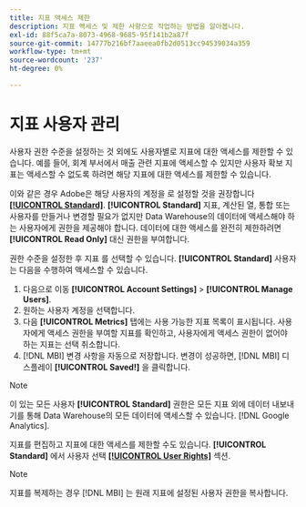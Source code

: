 ```yaml
---
title: 지표 액세스 제한
description: 지표 액세스 및 제한 사항으로 작업하는 방법을 알아봅니다.
exl-id: 88f5ca7a-8073-4968-9685-95f141b2a87f
source-git-commit: 14777b216bf7aaeea0fb2d0513cc94539034a359
workflow-type: tm+mt
source-wordcount: '237'
ht-degree: 0%

---
```


# 지표 사용자 관리

사용자 권한 수준을 설정하는 것 외에도 사용자별로 지표에 대한 액세스를 제한할 수 있습니다. 예를 들어, 회계 부서에서 매출 관련 지표에 액세스할 수 있지만 사용자 확보 지표는 액세스할 수 없도록 하려면 해당 지표에 대한 액세스를 제한할 수 있습니다.

이와 같은 경우 Adobe은 해당 사용자의 계정을 로 설정할 것을 권장합니다 **[[!UICONTROL Standard]](../../administrator/user-management/user-management.md)**. **[!UICONTROL Standard]** 지표, 계산된 열, 통합 또는 사용자를 만들거나 변경할 필요가 없지만 Data Warehouse의 데이터에 액세스해야 하는 사용자에게 권한을 제공해야 합니다. 데이터에 대한 액세스를 완전히 제한하려면 **[!UICONTROL Read Only]** 대신 권한을 부여합니다.

권한 수준을 설정한 후 지표 를 선택할 수 있습니다. **[!UICONTROL Standard]** 사용자는 다음을 수행하여 액세스할 수 있습니다.

1. 다음으로 이동 **[!UICONTROL Account Settings]** > **[!UICONTROL Manage Users]**.
1. 원하는 사용자 계정을 선택합니다.
1. 다음 **[!UICONTROL Metrics]** 탭에는 사용 가능한 지표 목록이 표시됩니다. 사용자에게 액세스 권한을 부여할 지표를 확인하고, 사용자에게 액세스 권한이 없어야 하는 지표는 선택 취소합니다.
1. [!DNL MBI] 변경 사항을 자동으로 저장합니다. 변경이 성공하면, [!DNL MBI] 디스플레이 **[!UICONTROL Saved!]** 을 클릭합니다.

>[!NOTE]
>
>이 있는 모든 사용자 **[!UICONTROL Standard]** 권한은 모든 지표 외에 데이터 내보내기를 통해 Data Warehouse의 모든 데이터에 액세스할 수 있습니다. [!DNL Google Analytics].

지표를 편집하고 지표에 대한 액세스를 제한할 수도 있습니다. **[!UICONTROL Standard]** 에서 사용자 선택 **[[!UICONTROL User Rights]](../../data-user/reports/ess-manage-data-metrics.md)** 섹션.

>[!NOTE]
>
>지표를 복제하는 경우 [!DNL MBI] 는 원래 지표에 설정된 사용자 권한을 복사합니다.
